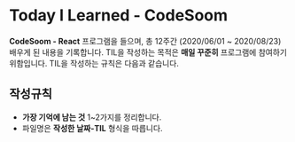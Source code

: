 Today I Learned - CodeSoom
====

**CodeSoom - React** 프로그램을 들으며, 총 12주간 (2020/06/01 ~ 2020/08/23) 배우게 된 내용을 기록합니다. TIL을 작성하는 목적은 **매일 꾸준히** 프로그램에 참여하기 위함입니다. TIL을 작성하는 규칙은 다음과 같습니다.

작성규칙
---
* **가장 기억에 남는 것** 1~2가지를 정리합니다.
* 파일명은 **작성한 날짜-TIL** 형식을 따릅니다.









